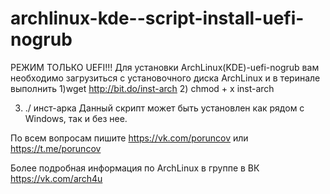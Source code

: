 # archlinux-kde--script-install-uefi-nogrub   
РЕЖИМ ТОЛЬКО UEFI!!!
Для установки  ArchLinux(KDE)-uefi-nogrub вам необходимо загрузиться с установочного диска ArchLinux и в теринале выполнить 
1)wget http://bit.do/inst-arch
2) chmod + x inst-arch

3) ./ инст-арка
Данный скрипт может быть установлен как рядом с Windows, так и без нее.

По всем вопросам пишите https://vk.com/poruncov или https://t.me/poruncov

Более подробная информация по ArchLinux в группе в ВК https://vk.com/arch4u
